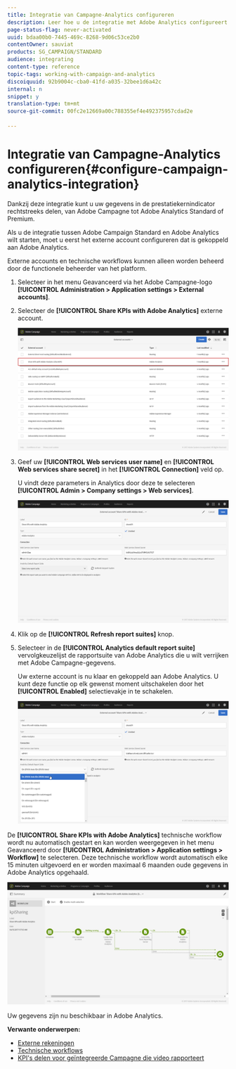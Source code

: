 ```yaml
---
title: Integratie van Campagne-Analytics configureren
description: Leer hoe u de integratie met Adobe Analytics configureert om te bepalen of uw e-mailberichten succesvol zijn.
page-status-flag: never-activated
uuid: bdaa00b0-7445-469c-8268-9d06c53ce2b0
contentOwner: sauviat
products: SG_CAMPAIGN/STANDARD
audience: integrating
content-type: reference
topic-tags: working-with-campaign-and-analytics
discoiquuid: 92b9004c-cba0-41fd-a035-32bee1d6a42c
internal: n
snippet: y
translation-type: tm+mt
source-git-commit: 00fc2e12669a00c788355ef4e492375957cdad2e

---
```



# Integratie van Campagne-Analytics configureren{#configure-campaign-analytics-integration}

Dankzij deze integratie kunt u uw gegevens in de prestatiekernindicator rechtstreeks delen, van Adobe Campagne tot Adobe Analytics Standard of Premium.

Als u de integratie tussen Adobe Campaign Standard en Adobe Analytics wilt starten, moet u eerst het externe account configureren dat is gekoppeld aan Adobe Analytics.

Externe accounts en technische workflows kunnen alleen worden beheerd door de functionele beheerder van het platform.

1. Selecteer in het menu Geavanceerd via het Adobe Campagne-logo **[!UICONTROL Administration > Application settings > External accounts]**.
1. Selecteer de **[!UICONTROL Share KPIs with Adobe Analytics]** externe account.

   ![](assets/analytics_2.png)

1. Geef uw **[!UICONTROL Web services user name]** en **[!UICONTROL Web services share secret]** in het **[!UICONTROL Connection]** veld op.

   U vindt deze parameters in Analytics door deze te selecteren **[!UICONTROL Admin > Company settings > Web services]**.

   ![](assets/analytics_1.png)

1. Klik op de **[!UICONTROL Refresh report suites]** knop.
1. Selecteer in de **[!UICONTROL Analytics default report suite]** vervolgkeuzelijst de rapportsuite van Adobe Analytics die u wilt verrijken met Adobe Campagne-gegevens.

   Uw externe account is nu klaar en gekoppeld aan Adobe Analytics. U kunt deze functie op elk gewenst moment uitschakelen door het **[!UICONTROL Enabled]** selectievakje in te schakelen.

   ![](assets/analytics.png)

De **[!UICONTROL Share KPIs with Adobe Analytics]** technische workflow wordt nu automatisch gestart en kan worden weergegeven in het menu Geavanceerd door **[!UICONTROL Administration > Application settings > Workflow]** te selecteren. Deze technische workflow wordt automatisch elke 15 minuten uitgevoerd en er worden maximaal 6 maanden oude gegevens in Adobe Analytics opgehaald.

![](assets/analytics_3.png)

Uw gegevens zijn nu beschikbaar in Adobe Analytics.

**Verwante onderwerpen:**

* [Externe rekeningen](../../administration/using/external-accounts.md)
* [Technische workflows](../../administration/using/technical-workflows.md)
* [KPI&#39;s delen voor geïntegreerde Campagne die video rapporteert](https://helpx.adobe.com/marketing-cloud/how-to/email-marketing.html)

